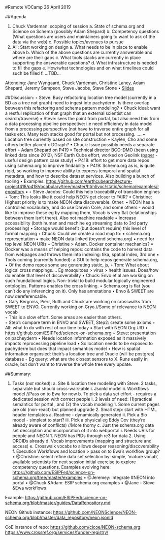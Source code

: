 #Remote VOCamp 26 April 2019

##Agenda
1. Chuck Vardeman: scoping of session
    a. State of schema.org and Science on Schema (possibly Adam Shepard)
    b. Competency questions (What questions are users and maintainers going to want to ask of the data via the web)
    c. Possible topics/avenues to pursue
2. All: Start working on design
    a. What needs to be in place to enable above
    b. Which of the above questions are currently answerable and where are their gaps
    c. What tools stacks are currently in place supporting the answerable questions?
    d. What infrastructure is needed to fill the gaps
    e. How/what technologies and on what timelines could such be filled
    f. ...TBD…

Attending: Jane Wyngaard, Chuck Vardeman, Christine Laney, Adam Shepard, Jeremy Sampson, Steve Jacobs, Steve Stone
• [Slides](https://docs.google.com/presentation/d/1VyeVC4szcltI4KVNhCAok8yFQ3hfC6FvUo3cnCOm4Yg/edit#slide=id.g4ba3943af6_0_436)

##Discussion:
    ◦ Steve: Busy refactoring location tree model (currently in a BD as a tree not graph) need to ingest into pachyderm.  Is there overlap between this refactoring and schema pattern modeling?
        ▪ Chuck ideal: want a restful replication of that graph that an external scientist can search/traverse) 
        ▪ Steve: sees the point from portal, but also need this from a data processing pipeline perspective: i.e need efficiency in data model from a processing perspective (not have to traverse entire graph for all tasks etc).  Many tech stacks good for portal but not processing. ….
            • Location tree currently based on site construction
            • Kaylen, Cho and some others better placed
            • DGraph?
        ▪ Chuck: Issue possibly needs a separate effort
    ◦ Adam Shepard on P419
        ▪ Technical director BCO-DMO (been using linked data since 2012), NSF Earth Cube effort, worked on Geolink ([paper](https://link.springer.com/chapter/10.1007/978-3-319-25010-6_19) - useful design pattern case study)
        ▪ P418: effort to get more data repos using schema.org to improve findability
        ▪ P419:  Schema.org as is, is quite rigid, so working to improve ability to express temporal and spatial metadata, and how to describe dataset services.  Also building a bunch of tooling
        ▪ Examples: https://github.com/earthcubearchitecture-project418/p418Vocabulary/tree/master/html/voc/static/schema/examples/repository
        ▪ 
    ◦ Steve Jacobs: Could this help traceability of transition engines
    ◦ Tom: This looks like it could help NEON get closer to FAIR?
        ▪ Christine: Highest priority is to make NEON data discoverable.  Other:
            • NEON has a controlled vocabulary, and do use Darwin Core, and some others - would like to  improve these eg by mapping them, Vocab is very flat (relationships between them isn’t there).  Also not machine readable
            • Increase accessibility (both human and machine eg streaming data to 3rd party processing)
            • Storage would benefit (but doesn’t require) this level of formal mapping
    ◦ Chuck: Could we create a road map to:
        ▪ schema.org representation
        ▪ make NEON data linked (beyond schema.org)
        ▪ need for top level NEON URIs
    ◦ Christine > Adam.  Docker container mechanics?
        ▪ Docker was a means of helping repos: contains the code to harvest data from webpages and throws them into indexing: tika, spatial index, 3rd one
        ▪ Tools coming (currently funded): a GUI to help repos generate schema.org, 
        ▪ Of the demo repos some are generating static, js, 
    ◦ Tom: What about logical cross mappings…. Eg mosquitoes > virus >  health issues.  Does/how do enable that level of discoverability
        ▪ Chuck: Envo et al are working on such foundational logics.  Non-trivial to build modular logically engineered ontologies.  Patterns enables the cross linking. 
            • Schema.org is flat (you can’t do any inferencing on it).  Only has annotations
            • Envo & SWEET are now dereferencable.  
            • Gary Bergross, Pierr,  Ruth and Chuck are working on crosswalks from SWEET to ENVO.  Currently working on Cryo //Some of relevance to NEON vocab  
                ◦ This is a slow effort.  Some areas are easier than others.  
                ◦ Step1: compare term in ENVO and SWEET, Step2: create some axioms
    ◦ All: what to do with rest of our time today
        ▪ Start with NEON Org UID
            • https://github.com/ESIPFed/science-on-schema.org
    ◦ Steve: presentation on pacheyderm
        ▪ Needs location information exposed as it massively impacts reprocessing pipeline load
            • So location needs to be exposed to pachyderm but does that impact semantics model
            • How is spatial information organsied: their’s a location tree and Oracle (will be postgres) database 
                ◦ Eg query: what are the closest sensors to X.  Runs easily in oracle, but don’t want to traverse the whole tree every update.  

##Summary:
1. Tasks (*not ranked*):
    a. Site & location tree modeling with Steve.  2 tasks, separable but should cross-walk-able
        i. Jsonld model
        ii. Workflows model //Pass on to Ewa for now
    b. To pick a data set effort  - requires a dedicated session with correct people
        i. 2 levels of need: (1)practical semantics for portal , and (2) the vocab modeling
            1. Some current pages are old (non-react) but planned upgrade
            2. Small step: start with HTML header templates 
                a. Readme - dynamically generated
        ii. Pick a Bio model - simplest to start?
        iii. Pick a physical eg Eddy Cov (they’re already aware of conflicts) //More thorny
    c. Just the schema.org data set description and incorporation of it into webportal
        i. Needs URIs for people and NEON
            1. NEON has PIDs through re3 for data
            2. Using ORCIDs already
    d. Vocab improvements (mapping and structure and access)
    e. Crosswalk vocabs to allows deeper reasoning/discoverability
    f. Execution Workflows and location > pass on to Ewa’s workflow group?  
• @Christine: select refine data set selection by: simple, ‘mature vocab’, available scientists for next session initial exercise to explore competency questions.  Examples evolving here: https://github.com/ESIPFed/science-on-schema.org/tree/master/examples
• @Jeremey: integrate #NEON into portal
• @Chuck &Adam: ESIP schema.org examples
• @Jane - Steve &Ewa workflows


Example: https://github.com/ESIPFed/science-on-schema.org/blob/master/guides/DataRepository.md

NEON Github instance: https://github.com/NEONScience/NEON-schema.org/blob/master/data_repository/neon.jsonld

CoE instance of repo: https://github.com/cicoe/NEON-schema.org
https://www.crossref.org/services/funder-registry/




